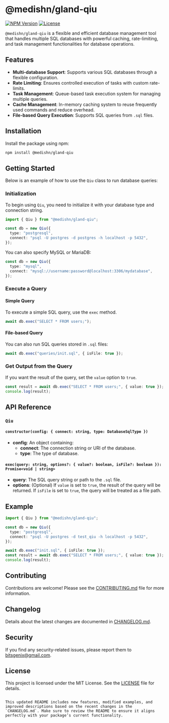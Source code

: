 # @medishn/gland-qiu

[![NPM Version](https://img.shields.io/npm/v/@medishn/gland-qiu.svg)](https://www.npmjs.com/package/@medishn/gland-qiu)
[![License](https://img.shields.io/npm/l/@medishn/gland-qiu.svg)](LICENSE)

`@medishn/gland-qiu` is a flexible and efficient database management tool that handles multiple SQL databases with powerful caching, rate-limiting, and task management functionalities for database operations.

## Features

- **Multi-database Support**: Supports various SQL databases through a flexible configuration.
- **Rate Limiting**: Ensures controlled execution of tasks with custom rate-limits.
- **Task Management**: Queue-based task execution system for managing multiple queries.
- **Cache Management**: In-memory caching system to reuse frequently used commands and reduce overhead.
- **File-based Query Execution**: Supports SQL queries from `.sql` files.

## Installation

Install the package using npm:

```bash
npm install @medishn/gland-qiu
```

## Getting Started

Below is an example of how to use the `Qiu` class to run database queries:

### Initialization

To begin using `Qiu`, you need to initialize it with your database type and connection string.

```typescript
import { Qiu } from "@medishn/gland-qiu";

const db = new Qiu({
  type: "postgresql",
  connect: "psql -U postgres -d postgres -h localhost -p 5432",
});
```

You can also specify MySQL or MariaDB:

```typescript
const db = new Qiu({
  type: "mysql",
  connect: "mysql://username:password@localhost:3306/mydatabase",
});
```

### Execute a Query

#### Simple Query

To execute a simple SQL query, use the `exec` method.

```typescript
await db.exec("SELECT * FROM users;");
```

#### File-based Query

You can also run SQL queries stored in `.sql` files:

```typescript
await db.exec("queries/init.sql", { isFile: true });
```

### Get Output from the Query

If you want the result of the query, set the `value` option to `true`.

```typescript
const result = await db.exec("SELECT * FROM users;", { value: true });
console.log(result);
```

## API Reference

### `Qiu`

#### `constructor(config: { connect: string, type: DatabaseSqlType })`

- **config**: An object containing:
  - **connect**: The connection string or URI of the database.
  - **type**: The type of database.

#### `exec(query: string, options?: { value?: boolean, isFile?: boolean }): Promise<void | string>`

- **query**: The SQL query string or path to the `.sql` file.
- **options**: (Optional) If `value` is set to `true`, the result of the query will be returned. If `isFile` is set to `true`, the query will be treated as a file path.

## Example

```typescript
import { Qiu } from "@medishn/gland-qiu";

const db = new Qiu({
  type: "postgresql",
  connect: "psql -U postgres -d test_qiu -h localhost -p 5432",
});

await db.exec("init.sql", { isFile: true });
const result = await db.exec("SELECT * FROM users;", { value: true });
console.log(result);
```

## Contributing

Contributions are welcome! Please see the [CONTRIBUTING.md](CONTRIBUTING.md) file for more information.

## Changelog

Details about the latest changes are documented in [CHANGELOG.md](CHANGELOG.md).

## Security

If you find any security-related issues, please report them to [bitsgenix@gmail.com](mailto:bitsgenix@gmail.com).

## License

This project is licensed under the MIT License. See the [LICENSE](LICENSE) file for details.

```

This updated README includes new features, modified examples, and improved descriptions based on the recent changes in the `CHANGELOG.md`. Make sure to review the README to ensure it aligns perfectly with your package’s current functionality.
```
